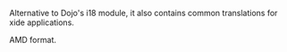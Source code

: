 Alternative to Dojo's i18 module, it also contains common translations for xide applications.

AMD format.



